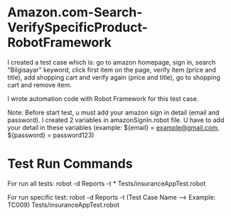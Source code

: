 # Amazon.com-Search-VerifySpecificProduct-RobotFramework
I created a test case which is: go to amazon homepage, sign in, search "Bilgisayar" keyword, click first item on the page, verify item (price and title), add shopping cart and verify again (price and title), go to shopping cart and remove item.

I wrote automation code with Robot Framework for this test case.

Note: Before start test, u must add your amazon sign in detail (email and password). I created 2 variables in amazonSignIn.robot file. U have to add your detail in these variables (example: ${email} =    example@gmail.com, ${password} =    password123)
# Test Run Commands
For run all tests: robot -d Reports -t * Tests/insuranceAppTest.robot

For run specific test: robot -d Reports -t (Test Case Name --> Example: TC009) Tests/insuranceAppTest.robot
